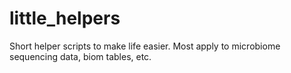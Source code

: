 # little_helpers
Short helper scripts to make life easier. Most apply to microbiome sequencing data, biom tables, etc.
